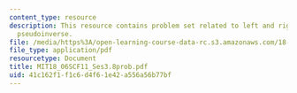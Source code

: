 ```yaml
---
content_type: resource
description: This resource contains problem set related to left and right inverses;
  pseudoinverse.
file: /media/https%3A/open-learning-course-data-rc.s3.amazonaws.com/18-06sc-linear-algebra-fall-2011/41c162f1f1c6d4f61e42a556a56b77bf_MIT18_06SCF11_Ses3.8prob.pdf
file_type: application/pdf
resourcetype: Document
title: MIT18_06SCF11_Ses3.8prob.pdf
uid: 41c162f1-f1c6-d4f6-1e42-a556a56b77bf
---
```

